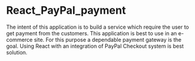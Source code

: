 # React_PayPal_payment

The intent of this application is to build a service which require the user to get payment from the customers. This application is best to use in an e-commerce site. For this purpose a dependable payment gateway is the goal. Using React with an integration of PayPal Checkout system is best solution.

